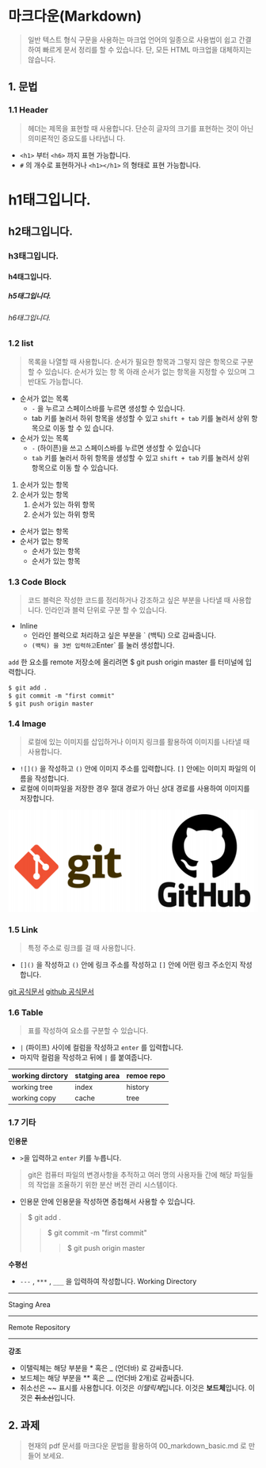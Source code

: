 # 마크다운(Markdown)
> 일반 텍스트 형식 구문을 사용하는 마크업 언어의 일종으로 사용법이 쉽고 간결하여 빠르게 문서 정리를 할 수 있습니다. 단, 모든 HTML 마크업을 대체하지는 않습니다.



## 1. 문법

### 1.1 Header
> 헤더는 제목을 표현할 때 사용합니다. 단순히 글자의 크기를 표현하는 것이 아닌 의미론적인 중요도를 나타냅니
다.
- `<h1>` 부터 `<h6>` 까지 표현 가능합니다.
- `#` 의 개수로 표현하거나 `<h1></h1>` 의 형태로 표현 가능합니다.



# h1태그입니다.

## h2태그입니다.
### h3태그입니다.
#### h4태그입니다.
##### h5태그입니다.
###### h6태그입니다.



### 1.2 list

> 목록을 나열할 때 사용합니다. 순서가 필요한 항목과 그렇지 않은 항목으로 구분할 수 있습니다. 순서가 있는 항
목 아래 순서가 없는 항목을 지정할 수 있으며 그 반대도 가능합니다.


- 순서가 없는 목록
    - `-` 을 누르고 스페이스바를 누르면 생성할 수 있습니다.
    - tab 키를 눌러서 하위 항목을 생성할 수 있고 `shift + tab` 키를 눌러서 상위 항목으로 이동 할 수 있
습니다.
- 순서가 있는 목록
    - `-` (하이픈)을 쓰고 스페이스바를 누르면 생성할 수 있습니다
    - `tab` 키를 눌러서 하위 항목을 생성할 수 있고 `shift + tab` 키를 눌러서 상위 항목으로 이동 할 수 있습니다.


1. 순서가 있는 항목
2. 순서가 있는 항목
    1. 순서가 있는 하위 항목
    2. 순서가 있는 하위 항목


- 순서가 없는 항목
- 순서가 없는 항목
    - 순서가 있는 항목
    - 순서가 있는 항목



### 1.3 Code Block

> 코드 블럭은 작성한 코드를 정리하거나 강조하고 싶은 부분을 나타낼 때 사용합니다. 인라인과 블럭 단위로 구분
할 수 있습니다.
- Inline
    - 인라인 블럭으로 처리하고 싶은 부분을 ` (백틱) 으로 감싸줍니다.
    - ` (백틱) 을 3번 입력하고 `Enter` 를 눌러 생성합니다.

`add` 한 요소를 remote 저장소에 올리려면 $ git push origin master 를 터미널에 입력합니다.


```shell
$ git add .
$ git commit -m "first commit"
$ git push origin master
```



### 1.4 Image

> 로컬에 있는 이미지를 삽입하거나 이미지 링크를 활용하여 이미지를 나타낼 때 사용합니다.
- `![]()` 을 작성하고 `()` 안에 이미지 주소를 입력합니다. `[]` 안에는 이미지 파일의 이름을 작성합니다.
- 로컬에 이미파일을 저장한 경우 절대 경로가 아닌 상대 경로를 사용하여 이미지를 저장합니다.


![](./static/191127_1.PNG)



### 1.5 Link

> 특정 주소로 링크를 걸 때 사용합니다.
- `[]()` 을 작성하고 `()` 안에 링크 주소를 작성하고 `[]` 안에 어떤 링크 주소인지 작성합니다.


[git 공식문서](https://git-scm.com/)
[github 공식문서](https://github.com/)



### 1.6 Table

> 표를 작성하여 요소를 구분할 수 있습니다.
- `|` (파이프) 사이에 컬럼을 작성하고 `enter` 를 입력합니다.
- 마지막 컬럼을 작성하고 뒤에 `|` 를 붙여줍니다.

| working dirctory  | statging area | remoe repo    |
|-------------------|---------------|---------------|
| working tree      | index         | history       |
| working copy      | cache         | tree          |



### 1.7 기타

**인용문**
- `>`을 입력하고 `enter` 키를 누릅니다.
> git은 컴퓨터 파일의 변경사항을 추적하고 여러 명의 사용자들 간에 해당 파일들의 작업을 조율하기 위한 분산
버전 관리 시스템이다.


- 인용문 안에 인용문을 작성하면 중첩해서 사용할 수 있습니다.


> $ git add .
> > $ git commit -m "first commit"
> >
> > > $ git push origin master



**수평선**

 - `---` , `***` , `___` 을 입력하여 작성합니다.
Working Directory
---
Staging Area
***
Remote Repository
___



**강조**

 - 이탤릭체는 해당 부분을 * 혹은 _ (언더바) 로 감싸줍니다.
 - 보드체는 해당 부분을 ** 혹은 __ (언더바 2개)로 감싸줍니다.
 - 취소선은 ~~ 표시를 사용합니다.
이것은 *이탤릭체*입니다.
이것은 **보드체**입니다.
이것은 ~~취소선~~입니다.



## 2. 과제

>현재의 pdf 문서를 마크다운 문법을 활용하여 00_markdown_basic.md 로 만들어 보세요.